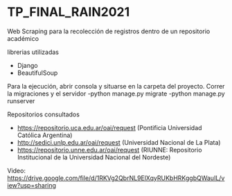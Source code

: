 # TP_FINAL_RAIN2021

Web Scraping para la recolección de registros dentro de un repositorio académico 

librerias utilizadas
- Django
- BeautifulSoup

Para la ejecución, abrir consola y situarse en la carpeta del proyecto. Correr la migraciones y el servidor
-python manage.py migrate
-python manage.py runserver 

Repositorios consultados
- https://repositorio.uca.edu.ar/oai/request    (Pontificia Universidad Católica Argentina)
- http://sedici.unlp.edu.ar/oai/request         (Universidad Nacional de La Plata)
- https://repositorio.unne.edu.ar/oai/request   (RIUNNE: Repositorio Institucional de la Universidad Nacional del Nordeste)

Video: https://drive.google.com/file/d/1RKVg2QbrNL9ElXqyRUKbHRKggbQWauIL/view?usp=sharing
